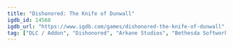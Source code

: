 ```yaml
---
title: "Dishonored: The Knife of Dunwall"
igdb_id: 14568
igdb_url: "https://www.igdb.com/games/dishonored-the-knife-of-dunwall"
tag: ["DLC / Addon", "Dishonored", "Arkane Studios", "Bethesda Softworks", "Adventure", "Single player", "First person", "Action", "Stealth"]
---
```


